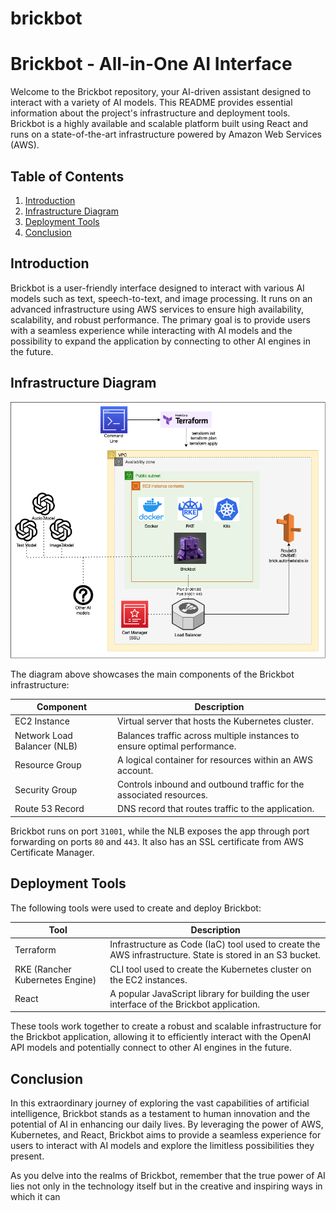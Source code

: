 # brickbot

# Brickbot - All-in-One AI Interface

Welcome to the Brickbot repository, your AI-driven assistant designed to interact with a variety of AI models. This README provides essential information about the project's infrastructure and deployment tools. Brickbot is a highly available and scalable platform built using React and runs on a state-of-the-art infrastructure powered by Amazon Web Services (AWS).

## Table of Contents

1. [Introduction](#introduction)
2. [Infrastructure Diagram](#infrastructure-diagram)
3. [Deployment Tools](#deployment-tools)
4. [Conclusion](#Conclusion)

## Introduction

Brickbot is a user-friendly interface designed to interact with various AI models such as text, speech-to-text, and image processing. It runs on an advanced infrastructure using AWS services to ensure high availability, scalability, and robust performance. The primary goal is to provide users with a seamless experience while interacting with AI models and the possibility to expand the application by connecting to other AI engines in the future.

## Infrastructure Diagram

![Infra Diagram](brickbot-infra.png)

The diagram above showcases the main components of the Brickbot infrastructure:

| Component                | Description                                                |
|--------------------------|------------------------------------------------------------|
| EC2 Instance             | Virtual server that hosts the Kubernetes cluster.         |
| Network Load Balancer (NLB) | Balances traffic across multiple instances to ensure optimal performance. |
| Resource Group           | A logical container for resources within an AWS account.  |
| Security Group           | Controls inbound and outbound traffic for the associated resources. |
| Route 53 Record          | DNS record that routes traffic to the application.        |


Brickbot runs on port `31001`, while the NLB exposes the app through port forwarding on ports `80` and `443`. It also has an SSL certificate from AWS Certificate Manager.

## Deployment Tools

The following tools were used to create and deploy Brickbot:

| Tool                     | Description                                                |
|--------------------------|------------------------------------------------------------|
| Terraform                | Infrastructure as Code (IaC) tool used to create the AWS infrastructure. State is stored in an S3 bucket. |
| RKE (Rancher Kubernetes Engine) | CLI tool used to create the Kubernetes cluster on the EC2 instances. |
| React                    | A popular JavaScript library for building the user interface of the Brickbot application. |

These tools work together to create a robust and scalable infrastructure for the Brickbot application, allowing it to efficiently interact with the OpenAI API models and potentially connect to other AI engines in the future.

## Conclusion

In this extraordinary journey of exploring the vast capabilities of artificial intelligence, Brickbot stands as a testament to human innovation and the potential of AI in enhancing our daily lives. By leveraging the power of AWS, Kubernetes, and React, Brickbot aims to provide a seamless experience for users to interact with AI models and explore the limitless possibilities they present.

As you delve into the realms of Brickbot, remember that the true power of AI lies not only in the technology itself but in the creative and inspiring ways in which it can
